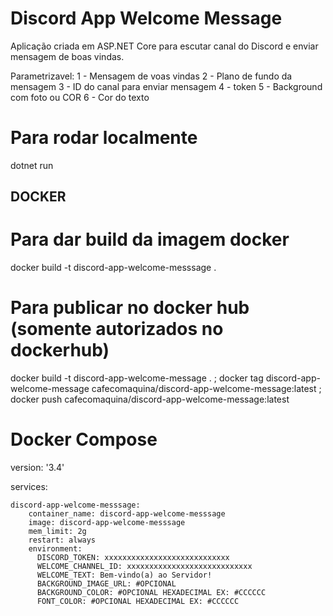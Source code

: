 # Discord App Welcome Message
Aplicação criada em ASP.NET Core para escutar canal do Discord e enviar mensagem de boas vindas.

Parametrizavel:
1 - Mensagem de voas vindas
2 - Plano de fundo da mensagem
3 - ID do canal para enviar mensagem
4 - token
5 - Background com foto ou COR
6 - Cor do texto


# Para rodar localmente
dotnet run


## DOCKER

# Para dar build da imagem docker
docker build -t discord-app-welcome-messsage .

# Para publicar no docker hub (somente autorizados no dockerhub)
 docker build -t discord-app-welcome-message . ;  docker tag discord-app-welcome-message cafecomaquina/discord-app-welcome-message:latest ; docker push cafecomaquina/discord-app-welcome-message:latest


# Docker Compose

version: '3.4'

services:

    discord-app-welcome-messsage:
        container_name: discord-app-welcome-messsage
        image: discord-app-welcome-messsage
        mem_limit: 2g
        restart: always
        environment:
          DISCORD_TOKEN: xxxxxxxxxxxxxxxxxxxxxxxxxxxx
          WELCOME_CHANNEL_ID: xxxxxxxxxxxxxxxxxxxxxxxxxxxx
          WELCOME_TEXT: Bem-vindo(a) ao Servidor!
          BACKGROUND_IMAGE_URL: #OPCIONAL
          BACKGROUND_COLOR: #OPCIONAL HEXADECIMAL EX: #CCCCCC 
          FONT_COLOR: #OPCIONAL HEXADECIMAL EX: #CCCCCC 
          